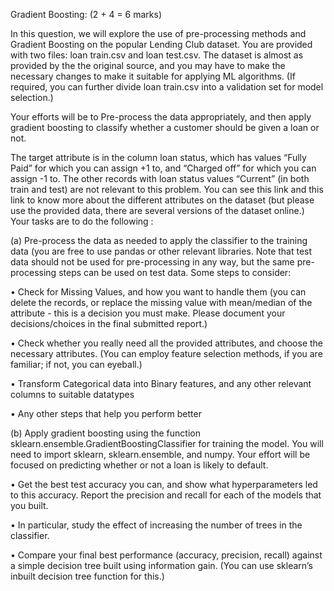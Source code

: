 Gradient Boosting: (2 + 4 = 6 marks) 

In this question, we will explore the use of
pre-processing methods and Gradient Boosting on the popular Lending Club dataset. You
are provided with two files: loan train.csv and loan test.csv. The dataset is almost as
provided by the the original source, and you may have to make the necessary changes to make
it suitable for applying ML algorithms. (If required, you can further divide loan train.csv
into a validation set for model selection.)

Your efforts will be to Pre-process the data appropriately,
and then apply gradient boosting to classify whether a customer should be given
a loan or not. 

The target attribute is in the column loan status, which has values “Fully
Paid” for which you can assign +1 to, and “Charged off” for which you can assign -1 to. The
other records with loan status values “Current” (in both train and test) are not relevant to
this problem. You can see this link and this link to know more about the different attributes
on the dataset (but please use the provided data, there are several versions of the dataset
online.)
Your tasks are to do the following : 

(a) Pre-process the data as needed to apply the classifier to the training data (you are free
to use pandas or other relevant libraries. Note that test data should not be used for
pre-processing in any way, but the same pre-processing steps can be used on test data.
Some steps to consider:

• Check for Missing Values, and how you want to handle them (you can delete the
records, or replace the missing value with mean/median of the attribute - this is
a decision you must make. Please document your decisions/choices in the final
submitted report.)

• Check whether you really need all the provided attributes, and choose the necessary
attributes. (You can employ feature selection methods, if you are familiar; if not,
you can eyeball.)

• Transform Categorical data into Binary features, and any other relevant columns to
suitable datatypes

• Any other steps that help you perform better

(b) Apply gradient boosting using the function sklearn.ensemble.GradientBoostingClassifier
for training the model. You will need to import sklearn, sklearn.ensemble, and
numpy. Your effort will be focused on predicting whether or not a loan is likely to
default.

• Get the best test accuracy you can, and show what hyperparameters led to this
accuracy. Report the precision and recall for each of the models that you built.

• In particular, study the effect of increasing the number of trees in the classifier.

• Compare your final best performance (accuracy, precision, recall) against a simple
decision tree built using information gain. (You can use sklearn’s inbuilt decision
tree function for this.)
